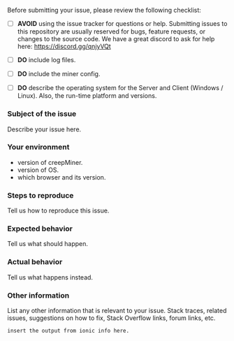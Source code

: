 Before submitting your issue, please review the following checklist:

- [ ] **AVOID** using the issue tracker for questions or help. 
Submitting issues to this repository are usually reserved for bugs, feature requests, or changes to the source code. We have a great discord to ask for help here: https://discord.gg/qnjyVQt
- [ ] **DO** include log files.
- [ ] **DO** include the miner config.
- [ ] **DO** describe the operating system for the Server and Client (Windows / Linux). Also, the run-time platform and versions.


### Subject of the issue
Describe your issue here.

### Your environment
* version of creepMiner.
* version of OS.
* which browser and its version.

### Steps to reproduce
Tell us how to reproduce this issue.

### Expected behavior
Tell us what should happen.

### Actual behavior
Tell us what happens instead.


### Other information
List any other information that is relevant to your issue. Stack traces, related issues, suggestions on how to fix, Stack Overflow links, forum links, etc.
```
insert the output from ionic info here.
```
